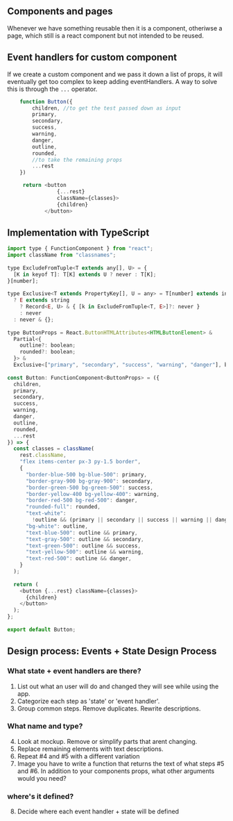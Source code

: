 ## Components and pages
Whenever we have something reusable then it is a component, otheriwse a page, which still is a react component but not intended to be reused.
## Event handlers for custom component
If we create a custom component and we pass it down a list of props, it will eventually get too complex to keep adding eventHandlers. A way to solve this is through the ```...``` operator.

```javascript
    function Button({
        children, //to get the test passed down as input
        primary,
        secondary,
        success,
        warning,
        danger, 
        outline, 
        rounded,
        //to take the remaining props
        ...rest
    })

     return <button 
                {...rest} 
                className={classes}>
                {children}
            </button>
```

## Implementation with TypeScript
```javascript
import type { FunctionComponent } from "react";
import className from "classnames";
 
type ExcludeFromTuple<T extends any[], U> = {
  [K in keyof T]: T[K] extends U ? never : T[K];
}[number];
 
type Exclusive<T extends PropertyKey[], U = any> = T[number] extends infer E
  ? E extends string
    ? Record<E, U> & { [k in ExcludeFromTuple<T, E>]?: never }
    : never
  : never & {};
 
type ButtonProps = React.ButtonHTMLAttributes<HTMLButtonElement> &
  Partial<{
    outline?: boolean;
    rounded?: boolean;
  }> &
  Exclusive<["primary", "secondary", "success", "warning", "danger"], boolean>;
 
const Button: FunctionComponent<ButtonProps> = ({
  children,
  primary,
  secondary,
  success,
  warning,
  danger,
  outline,
  rounded,
  ...rest
}) => {
  const classes = className(
    rest.className,
    "flex items-center px-3 py-1.5 border",
    {
      "border-blue-500 bg-blue-500": primary,
      "border-gray-900 bg-gray-900": secondary,
      "border-green-500 bg-green-500": success,
      "border-yellow-400 bg-yellow-400": warning,
      "border-red-500 bg-red-500": danger,
      "rounded-full": rounded,
      "text-white":
        !outline && (primary || secondary || success || warning || danger),
      "bg-white": outline,
      "text-blue-500": outline && primary,
      "text-gray-500": outline && secondary,
      "text-green-500": outline && success,
      "text-yellow-500": outline && warning,
      "text-red-500": outline && danger,
    }
  );
 
  return (
    <button {...rest} className={classes}>
      {children}
    </button>
  );
};
 
export default Button;
```

## Design process: Events + State Design Process
### What state + event handlers are there?
1. List out what an user will do and changed they will see while using the app.
2. Categorize each step as 'state' or 'event handler'.
3. Group common steps. Remove duplicates. Rewrite descriptions.
### What name and type?
4. Look at mockup. Remove or simplify parts that arent changing.
5. Replace remaining elements with text descriptions.
6. Repeat #4 and #5 with a different variation
7. Image you have to write a function that returns the text of what steps #5 and #6. In addition to your components props, what other arguments would you need?
### where's it defined?
8. Decide where each event handler + state will be defined
